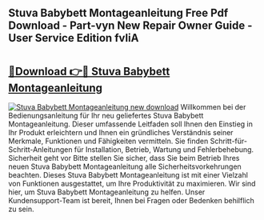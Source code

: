 ## Stuva Babybett Montageanleitung Free Pdf Download - Part-vyn New Repair Owner Guide - User Service Edition fvIiA

# <h2><a href="http://df712u.blite.top/?on=Stuva+Babybett+Montageanleitung">🔗Download 👉🔴 Stuva Babybett Montageanleitung</a></h2>

[![Stuva Babybett Montageanleitung new download](https://i.imgur.com/lujVjoI.png)](http://df712u.blite.top/?on=Stuva+Babybett+Montageanleitung)
Willkommen bei der Bedienungsanleitung für Ihr neu geliefertes Stuva Babybett Montageanleitung. Dieser umfassende Leitfaden soll Ihnen den Einstieg in Ihr Produkt erleichtern und Ihnen ein gründliches Verständnis seiner Merkmale, Funktionen und Fähigkeiten vermitteln. Sie finden Schritt-für-Schritt-Anleitungen für Installation, Betrieb, Wartung und Fehlerbehebung. Sicherheit geht vor Bitte stellen Sie sicher, dass Sie beim Betrieb Ihres neuen Stuva Babybett Montageanleitung alle Sicherheitsvorkehrungen beachten. Dieses Stuva Babybett Montageanleitung ist mit einer Vielzahl von Funktionen ausgestattet, um Ihre Produktivität zu maximieren. Wir sind hier, um Stuva Babybett Montageanleitung zu helfen. Unser Kundensupport-Team ist bereit, Ihnen bei Fragen oder Bedenken behilflich zu sein.
